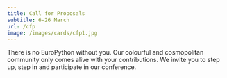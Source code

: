 ```yaml
---
title: Call for Proposals
subtitle: 6-26 March
url: /cfp
image: /images/cards/cfp1.jpg
---
```

There is no EuroPython without you. Our colourful and cosmopolitan community
only comes alive with your contributions. We invite you to step up, step in and
participate in our conference.
